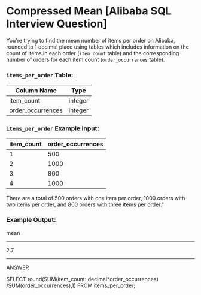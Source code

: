 # Compressed Mean [Alibaba SQL Interview Question]

You're trying to find the mean number of items per order on Alibaba, rounded to 1 decimal place using tables which includes information on the count of items in each order (`item_count` table) and the corresponding number of orders for each item count (`order_occurrences` table).

### **`items_per_order` Table:**

| Column Name | Type |
| --- | --- |
| item_count | integer |
| order_occurrences | integer |

### **`items_per_order` Example Input:**

| item_count | order_occurrences |
| --- | --- |
| 1 | 500 |
| 2 | 1000 |
| 3 | 800 |
| 4 | 1000 |

There are a total of 500 orders with one item per order, 1000 orders with two items per order, and 800 orders with three items per order."

### **Example Output:**

mean

---

2.7

---

ANSWER

SELECT round(SUM(item_count::decimal*order_occurrences) /SUM(order_occurrences),1)
FROM items_per_order;